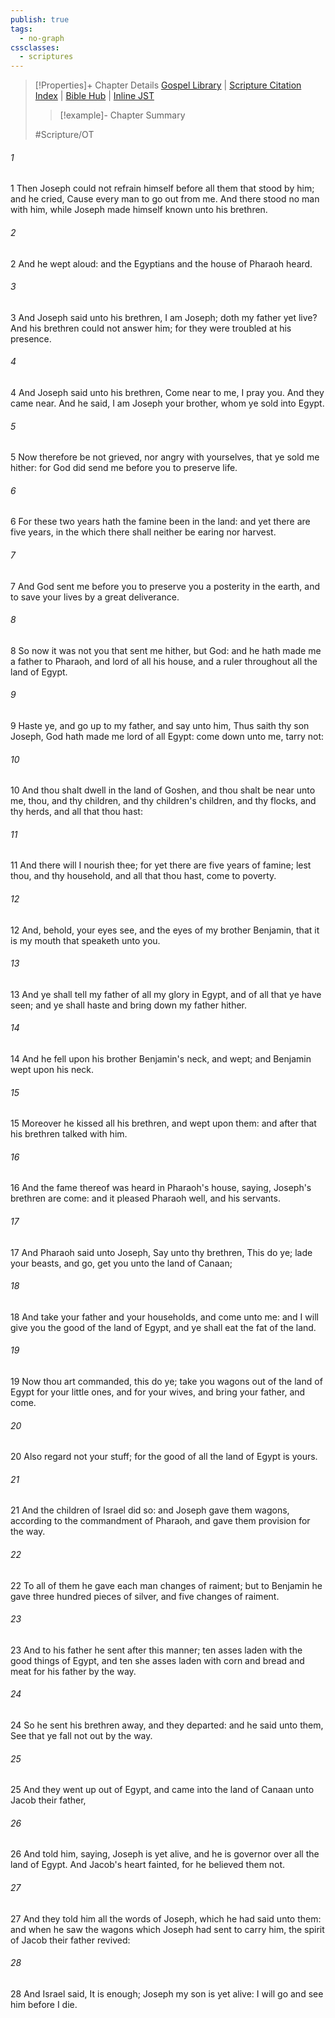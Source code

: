 ```yaml
---
publish: true
tags:
  - no-graph
cssclasses:
  - scriptures
---
```

>[!Properties]+ Chapter Details
>[Gospel Library](https://churchofjesuschrist.org/study/scriptures/ot/gen/45?lang=eng)    |    [Scripture Citation Index](https://scriptures.byu.edu/#0652d::c0652d)    |    [Bible Hub](https://biblehub.com/genesis/45.htm)    |    [Inline JST](https://scripturetoolbox.com/html/ic/Genesis/45.html)
>>[!example]- Chapter Summary
>> 
> 
>
>#Scripture/OT
###### 1
1 Then Joseph could not refrain himself before all them that stood by him; and he cried, Cause every man to go out from me. And there stood no man with him, while Joseph made himself known unto his brethren.
###### 2
2 And he wept aloud: and the Egyptians and the house of Pharaoh heard.
###### 3
3 And Joseph said unto his brethren, I am Joseph; doth my father yet live? And his brethren could not answer him; for they were troubled at his presence.
###### 4
4 And Joseph said unto his brethren, Come near to me, I pray you. And they came near. And he said, I am Joseph your brother, whom ye sold into Egypt.
###### 5
5 Now therefore be not grieved, nor angry with yourselves, that ye sold me hither: for God did send me before you to preserve life.
###### 6
6 For these two years hath the famine been in the land: and yet there are five years, in the which there shall neither be earing nor harvest.
###### 7
7 And God sent me before you to preserve you a posterity in the earth, and to save your lives by a great deliverance.
###### 8
8 So now it was not you that sent me hither, but God: and he hath made me a father to Pharaoh, and lord of all his house, and a ruler throughout all the land of Egypt.
###### 9
9 Haste ye, and go up to my father, and say unto him, Thus saith thy son Joseph, God hath made me lord of all Egypt: come down unto me, tarry not:
###### 10
10 And thou shalt dwell in the land of Goshen, and thou shalt be near unto me, thou, and thy children, and thy children's children, and thy flocks, and thy herds, and all that thou hast:
###### 11
11 And there will I nourish thee; for yet there are five years of famine; lest thou, and thy household, and all that thou hast, come to poverty.
###### 12
12 And, behold, your eyes see, and the eyes of my brother Benjamin, that it is my mouth that speaketh unto you.
###### 13
13 And ye shall tell my father of all my glory in Egypt, and of all that ye have seen; and ye shall haste and bring down my father hither.
###### 14
14 And he fell upon his brother Benjamin's neck, and wept; and Benjamin wept upon his neck.
###### 15
15 Moreover he kissed all his brethren, and wept upon them: and after that his brethren talked with him.
###### 16
16 And the fame thereof was heard in Pharaoh's house, saying, Joseph's brethren are come: and it pleased Pharaoh well, and his servants.
###### 17
17 And Pharaoh said unto Joseph, Say unto thy brethren, This do ye; lade your beasts, and go, get you unto the land of Canaan;
###### 18
18 And take your father and your households, and come unto me: and I will give you the good of the land of Egypt, and ye shall eat the fat of the land.
###### 19
19 Now thou art commanded, this do ye; take you wagons out of the land of Egypt for your little ones, and for your wives, and bring your father, and come.
###### 20
20 Also regard not your stuff; for the good of all the land of Egypt is yours.
###### 21
21 And the children of Israel did so: and Joseph gave them wagons, according to the commandment of Pharaoh, and gave them provision for the way.
###### 22
22 To all of them he gave each man changes of raiment; but to Benjamin he gave three hundred pieces of silver, and five changes of raiment.
###### 23
23 And to his father he sent after this manner; ten asses laden with the good things of Egypt, and ten she asses laden with corn and bread and meat for his father by the way.
###### 24
24 So he sent his brethren away, and they departed: and he said unto them, See that ye fall not out by the way.
###### 25
25 And they went up out of Egypt, and came into the land of Canaan unto Jacob their father,
###### 26
26 And told him, saying, Joseph is yet alive, and he is governor over all the land of Egypt. And Jacob's heart fainted, for he believed them not.
###### 27
27 And they told him all the words of Joseph, which he had said unto them: and when he saw the wagons which Joseph had sent to carry him, the spirit of Jacob their father revived:
###### 28
28 And Israel said, It is enough; Joseph my son is yet alive: I will go and see him before I die.
